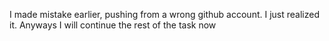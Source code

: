 I made mistake earlier, pushing from a wrong github account. I just realized it. Anyways I will continue the rest of the task now
